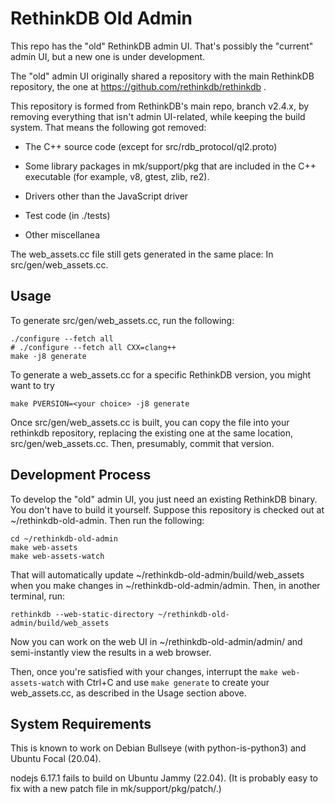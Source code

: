# RethinkDB Old Admin

This repo has the "old" RethinkDB admin UI.  That's possibly the
"current" admin UI, but a new one is under development.

The "old" admin UI originally shared a repository with the main
RethinkDB repository, the one at
https://github.com/rethinkdb/rethinkdb .

This repository is formed from RethinkDB's main repo, branch v2.4.x,
by removing everything that isn't admin UI-related, while keeping the
build system.  That means the following got removed:

 - The C++ source code (except for src/rdb_protocol/ql2.proto)

 - Some library packages in mk/support/pkg that are included in the
   C++ executable (for example, v8, gtest, zlib, re2).

 - Drivers other than the JavaScript driver

 - Test code (in ./tests)

 - Other miscellanea

The web_assets.cc file still gets generated in the same place: In
src/gen/web_assets.cc.

## Usage

To generate src/gen/web_assets.cc, run the following:

    ./configure --fetch all
    # ./configure --fetch all CXX=clang++
    make -j8 generate

To generate a web_assets.cc for a specific RethinkDB version, you might want to try

    make PVERSION=<your choice> -j8 generate

Once src/gen/web_assets.cc is built, you can copy the file into your
rethinkdb repository, replacing the existing one at the same location,
src/gen/web_assets.cc.  Then, presumably, commit that version.

## Development Process

To develop the "old" admin UI, you just need an existing RethinkDB
binary.  You don't have to build it yourself.  Suppose this repository
is checked out at ~/rethinkdb-old-admin.  Then run the following:

    cd ~/rethinkdb-old-admin
    make web-assets
    make web-assets-watch

That will automatically update ~/rethinkdb-old-admin/build/web_assets
when you make changes in ~/rethinkdb-old-admin/admin.  Then, in
another terminal, run:

    rethinkdb --web-static-directory ~/rethinkdb-old-admin/build/web_assets

Now you can work on the web UI in ~/rethinkdb-old-admin/admin/ and
semi-instantly view the results in a web browser.

Then, once you're satisfied with your changes, interrupt the `make
web-assets-watch` with Ctrl+C and use `make generate` to create your
web_assets.cc, as described in the Usage section above.


## System Requirements

This is known to work on Debian Bullseye (with python-is-python3) and
Ubuntu Focal (20.04).

nodejs 6.17.1 fails to build on Ubuntu Jammy (22.04).  (It is probably
easy to fix with a new patch file in mk/support/pkg/patch/.)
